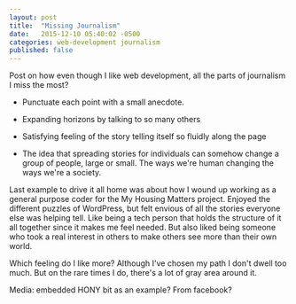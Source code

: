 ```yaml
---
layout: post
title:  "Missing Journalism"
date:   2015-12-10 05:40:02 -0500
categories: web-development journalism
published: false
---
```


Post on how even though I like web development, all the parts of journalism I miss the most?
- Punctuate each point with a small anecdote.

- Expanding horizons by talking to so many others
- Satisfying feeling of the story telling itself so fluidly along the page
- The idea that spreading stories for individuals can somehow change a group of people, large or small. The ways we're human changing the ways we're a society.

Last example to drive it all home was about how I wound up working as a general purpose coder for the My Housing Matters project. Enjoyed the different puzzles of WordPress, but felt envious of all the stories everyone else was helping tell. Like being a tech person that holds the structure of it all together since it makes me feel needed. But also liked being someone who took a real interest in others to make others see more than their own world.

Which feeling do I like more? Although I've chosen my path I don't dwell too much. But on the rare times I do, there's a lot of gray area around it.


Media: embedded HONY bit as an example? From facebook?